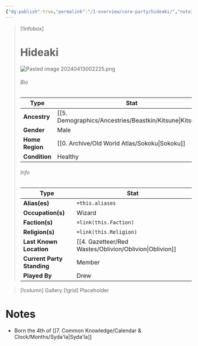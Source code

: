 ```yaml
---
{"dg-publish":true,"permalink":"/1-overview/core-party/hideaki/","noteIcon":""}
---
```



> [!infobox]
> # Hideaki
> ![Pasted image 20240413002225.png](/img/user/x.%20Assets/Attachments/Pasted%20image%2020240413002225.png)
> ###### Bio
> Type |  Stat |
> ---|---|
> **Ancestry** | [[5. Demographics/Ancestries/Beastkin/Kitsune\|Kitsune]] |
> **Gender** | Male |
> **Home Region** | [[0. Archive/Old World Atlas/Sokoku\|Sokoku]] |
> **Condition** | Healthy |
> ###### Info
> Type |  Stat |
> ---|---|
> **Alias(es)** | `=this.aliases` |
> **Occupation(s)** | Wizard |
> **Faction(s)** | `=link(this.Faction)` |
> **Religion(s)** | `=link(this.Religion)` |
> **Last Known Location** | [[4. Gazetteer/Red Wastes/Oblivion/Oblivion\|Oblivion]] |
> **Current Party Standing** | Member |
 > **Played By** | Drew |

> [!column] Gallery 
> [!grid] 
> Placeholder

# Notes

- Born the 4th of [[7. Common Knowledge/Calendar & Clock/Months/Syda'la\|Syda'la]]

